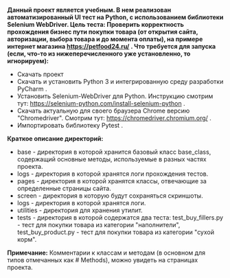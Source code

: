 **Данный проект является учебным. В нем реализован автоматизированный UI тест на Python, с использованием библиотеки Selenium WebDriver.
Цель теста: Проверить корректность прохождения бизнес пути покупки товара (от открытия сайта, авторизации, выбора товара и до момента оплаты), на примере интернет магазина https://petfood24.ru/ .
Что требуется для запуска (если, что-то из нижеперечисленного уже установленно, то игнорируем):**
- Скачать проект
- Скачать и установить Python 3 и интегрированную среду разработки PyCharm .
- Установить Selenium-WebDriver для Python. Инструкцию смотрим тут: https://selenium-python.com/install-selenium-python .
- Скачать актуальную для своего браузера Сhrome версию "Сhromedriver". Смотрим тут: https://chromedriver.chromium.org/ .
- Импортировать библиотеку Pytest .

**Краткое описание директорий:**
- base - директория в которой хранится базовый класс base_class, содержащий основные методы, используемые в разных частях проекта.
- logs - директория в которой хранятся логи прохождения тестов.
- pages - директория в которой хранятся классы, отвечающие за определенные страницы сайта.
- screen - директория в которую будут сохраняться скриншоты.
- logs - директория в которой хранятся логи.
- utilities - директория для хранения утилит.
- tеsts - директория в которой содержатся два теста: test_buy_fillers.py - тест для покупки товара из категории "наполнители", test_buy_product.py - тест для покупки товара из категории "сухой корм".

**Примечание:**
Комментарии к классам и методам (в основном для типов отмечанных как # Methods), можно увидеть на страницах проекта.

